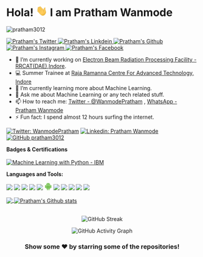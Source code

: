 # Hola! <img src="https://raw.githubusercontent.com/ABSphreak/ABSphreak/master/gifs/Hi.gif" width="30px"> I am Pratham Wanmode

<p align="centre"> <img src="https://komarev.com/ghpvc/?username=pratham3012&label=Views&color=blue&style=plastic" alt="pratham3012" /> </p>

<a href="https://twitter.com/WanmodePratham">
  <img align="centre" alt="Pratham's Twitter" width="22px" src="https://assets.stickpng.com/thumbs/580b57fcd9996e24bc43c53e.png" />
</a>
<a href="https://www.linkedin.com/in/pratham-wanmode-3096bb158/">
  <img align="centre" alt="Pratham's Linkdein" width="22px" src="https://image.flaticon.com/icons/png/512/174/174857.png" />
</a>
<a href="https://github.com/pratham3012">
  <img align="centre" alt="Pratham's Github" width="22px" src="https://cdn.jsdelivr.net/npm/simple-icons@v3/icons/github.svg" />
</a>
<a href="https://instagram.com/pratham_wanmode/">
  <img align="centre" alt="Pratham's Instagram" width="22px" src="https://assets.stickpng.com/images/580b57fcd9996e24bc43c521.png" />
</a>
<a href="https://www.facebook.com/pratham.wanmode.7/">
  <img align="centre" alt="Pratham's Facebook" width="22px" src="https://pngimg.com/uploads/facebook_logos/facebook_logos_PNG19754.png" />
</a>
<br/>

- 🔭 I’m currently working on [Electron Beam Radiation Processing Facility - RRCAT(DAE),Indore](https://github.com/EBRPF/arpf).
- 💻 Summer Trainee at [Raja Ramanna Centre For Advanced Technology, Indore](https://www.rrcat.gov.in/)
- 🌱 I’m currently learning more about Machine Learning.
- 💬 Ask me about Machine Learning or any tech related stuff.
- 📫 How to reach me: [Twitter - @WanmodePratham](https://twitter.com/WanmodePratham) , [WhatsApp - Pratham Wanmode](https://wa.link/0qag4r)
- ⚡ Fun fact: I spend almost 12 hours surfing the internet.

[![Twitter: WanmodePratham](https://img.shields.io/twitter/follow/WanmodePratham?style=social)](https://twitter.com/WanmodePratham)
[![Linkedin: Pratham Wanmode](https://img.shields.io/badge/-pratham3012-blue?style=flat-square&logo=Linkedin&logoColor=white&link=https://www.linkedin.com/in/pratham-wanmode-3096bb158/)](https://www.linkedin.com/in/pratham-wanmode-3096bb158/)
[![GitHub pratham3012](https://img.shields.io/github/followers/pratham3012?label=follow&style=social)](https://github.com/pratham3012)


**Badges & Certifications**  
<br/>
<a href="https://www.credly.com/badges/0a07079a-08b1-4410-878a-81029bc5ba10/public_url">
  <img align="centre" alt="Machine Learning with Python - IBM" width="100px" src="https://images.credly.com/size/110x110/images/53caf8cc-b5e9-4424-b4a7-7b069fa13db4/Machine_Learning_with_Python.png" />
</a>

**Languages and Tools:**  


<code><img height="20" src="https://brandslogos.com/wp-content/uploads/images/python-logo.png"></code>
<code><img height="20" src="https://upload.wikimedia.org/wikipedia/commons/thumb/3/38/Jupyter_logo.svg/1200px-Jupyter_logo.svg.png"></code>
<code><img height="20" src="https://upload.wikimedia.org/wikipedia/commons/thumb/2/2d/Tensorflow_logo.svg/1200px-Tensorflow_logo.svg.png"></code>
<code><img height="20" src="https://logodownload.org/wp-content/uploads/2019/10/photoshop-logo-0.png"></code>
<code><img height="20" src="https://upload.wikimedia.org/wikipedia/commons/thumb/c/c2/Adobe_XD_CC_icon.svg/512px-Adobe_XD_CC_icon.svg.png"></code>
<code><img height="20" src="https://raw.githubusercontent.com/github/explore/80688e429a7d4ef2fca1e82350fe8e3517d3494d/topics/android/android.png"></code>
<code><img height="20" src="https://cdn.freebiesupply.com/logos/large/2x/kotlin-1-logo-png-transparent.png"></code>
<code><img height="20" src="https://www.kindpng.com/picc/m/188-1882416_flask-python-logo-hd-png-download.png"></code>
<code><img height="20" src="https://upload.wikimedia.org/wikipedia/commons/thumb/1/18/C_Programming_Language.svg/695px-C_Programming_Language.svg.png"></code>
<code><img height="20" src="https://e7.pngegg.com/pngimages/46/626/png-clipart-c-logo-the-c-programming-language-computer-icons-computer-programming-source-code-programming-miscellaneous-template.png"></code>
<code><img height="20" src="https://upload.wikimedia.org/wikipedia/en/thumb/3/30/Java_programming_language_logo.svg/1200px-Java_programming_language_logo.svg.png"></code>
<code><img height="20" src=""></code>



<a href="https://github.com/pratham3012">
  <img align="center" src="https://github-readme-stats.vercel.app/api/top-langs/?username=pratham3012&theme=light&hide_langs_below=1" />
</a>
<a href="https://github.com/pratham3012">
 <img align="center" src="https://github-readme-stats.vercel.app/api?username=pratham3012&show_icons=true&theme=light&line_height=27" alt="Pratham's Github stats"/>
</a>


<div align="center">
  
<br/>

![GitHub Streak](https://github-readme-streak-stats.herokuapp.com/?user=pratham3012&theme=tokyonight&count_private=true)

![GitHub Activity Graph](https://activity-graph.herokuapp.com/graph?username=pratham3012&theme=github&count_private=true)  
<div align="center">  
  
  
### Show some ❤️ by starring some of the repositories!

</div>

